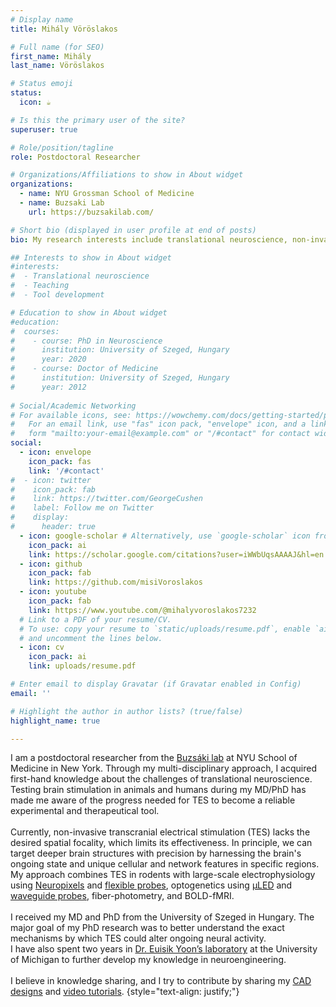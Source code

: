 ```yaml
---
# Display name
title: Mihály Vöröslakos

# Full name (for SEO)
first_name: Mihály
last_name: Vöröslakos

# Status emoji
status:
  icon: ☕️

# Is this the primary user of the site?
superuser: true

# Role/position/tagline
role: Postdoctoral Researcher

# Organizations/Affiliations to show in About widget
organizations:
  - name: NYU Grossman School of Medicine  
  - name: Buzsaki Lab
    url: https://buzsakilab.com/

# Short bio (displayed in user profile at end of posts)
bio: My research interests include translational neuroscience, non-invasive brain stimulation and neuroscience tool development.

## Interests to show in About widget
#interests:
#  - Translational neuroscience
#  - Teaching
#  - Tool development

# Education to show in About widget
#education:
#  courses:
#    - course: PhD in Neuroscience
#      institution: University of Szeged, Hungary
#      year: 2020
#    - course: Doctor of Medicine
#      institution: University of Szeged, Hungary
#      year: 2012
    
# Social/Academic Networking
# For available icons, see: https://wowchemy.com/docs/getting-started/page-builder/#icons
#   For an email link, use "fas" icon pack, "envelope" icon, and a link in the
#   form "mailto:your-email@example.com" or "/#contact" for contact widget.
social:
  - icon: envelope
    icon_pack: fas
    link: '/#contact'
#  - icon: twitter
#    icon_pack: fab
#    link: https://twitter.com/GeorgeCushen
#    label: Follow me on Twitter
#    display:
#      header: true
  - icon: google-scholar # Alternatively, use `google-scholar` icon from `ai` icon pack
    icon_pack: ai
    link: https://scholar.google.com/citations?user=iWWbUqsAAAAJ&hl=en
  - icon: github
    icon_pack: fab
    link: https://github.com/misiVoroslakos
  - icon: youtube
    icon_pack: fab
    link: https://www.youtube.com/@mihalyvoroslakos7232
  # Link to a PDF of your resume/CV.
  # To use: copy your resume to `static/uploads/resume.pdf`, enable `ai` icons in `params.yaml`,
  # and uncomment the lines below.
  - icon: cv
    icon_pack: ai
    link: uploads/resume.pdf

# Enter email to display Gravatar (if Gravatar enabled in Config)
email: ''

# Highlight the author in author lists? (true/false)
highlight_name: true

---
```

I am a postdoctoral researcher from the [Buzsáki lab](https://buzsakilab.com/wp/) at NYU School of Medicine in New York. Through my multi-disciplinary approach, I acquired first-hand knowledge about the challenges of translational neuroscience. Testing brain stimulation in animals and humans during my MD/PhD has made me aware of the progress needed for TES to become a reliable experimental and therapeutical tool. 
</br ></br >
Currently, non-invasive transcranial electrical stimulation (TES) lacks the desired spatial focality, which limits its effectiveness. In principle, we can target deeper brain structures with precision by harnessing the brain's ongoing state and unique cellular and network features in specific regions.
</br >
My approach combines TES in rodents with large-scale electrophysiology using [Neuropixels](https://elifesciences.org/articles/65859) and [flexible probes](https://onlinelibrary.wiley.com/doi/10.1002/advs.202207576), optogenetics using [μLED](https://onlinelibrary.wiley.com/doi/full/10.1002/advs.202105414) and [waveguide probes](https://www.nature.com/articles/s41378-018-0009-2), fiber-photometry, and BOLD-fMRI. 
<br>
<br>
I received my MD and PhD from the University of Szeged in Hungary. The major goal of my PhD research was to better understand the exact mechanisms by which TES could alter ongoing neural activity. 
<br>
I have also spent two years in [Dr. Euisik Yoon’s laboratory](https://yoon.eecs.umich.edu/) at the University of Michigan to further develop my knowledge in neuroengineering. 
<br>
<br>
I believe in knowledge sharing, and I try to contribute by sharing my [CAD designs](https://github.com/misiVoroslakos/3D_printed_designs) and [video tutorials](https://www.youtube.com/channel/UCdvYlo8MudbP35X_S4nmQ-A?app=desktop). 
{style="text-align: justify;"}
